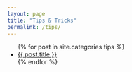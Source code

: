 ```yaml
---
layout: page
title: "Tips & Tricks"
permalink: /tips/
---
```


<ul class="posts">
    {% for post in site.categories.tips %}
        <li>
            <a class="reserved" href="{{ post.url }}">{{ post.title }}</a>
        </li>
    {% endfor %}
</ul>
